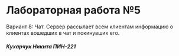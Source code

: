 # Лабораторная работа №5
Вариант 8: Чат. Сервер рассылает всем клиентам информацию о клиентах вошедших в чат и покинувших его.
##### Кухарчук Никита ПИН-221
